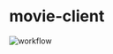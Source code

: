 # movie-client

![workflow](https://github.com/Danodya/movie-client/actions/workflows/docker.yml/badge.svg)